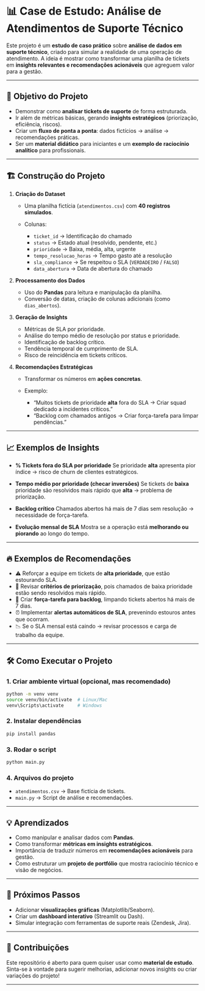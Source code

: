 # 📊 Case de Estudo: Análise de Atendimentos de Suporte Técnico

Este projeto é um **estudo de caso prático** sobre **análise de dados em suporte técnico**, criado para simular a realidade de uma operação de atendimento.
A ideia é mostrar como transformar uma planilha de tickets em **insights relevantes e recomendações acionáveis** que agreguem valor para a gestão.

---

## 🎯 Objetivo do Projeto

* Demonstrar como **analisar tickets de suporte** de forma estruturada.
* Ir além de métricas básicas, gerando **insights estratégicos** (priorização, eficiência, riscos).
* Criar um **fluxo de ponta a ponta**: dados fictícios → análise → recomendações práticas.
* Ser um **material didático** para iniciantes e um **exemplo de raciocínio analítico** para profissionais.

---

## 🏗️ Construção do Projeto

1. **Criação do Dataset**

   * Uma planilha fictícia (`atendimentos.csv`) com **40 registros simulados**.
   * Colunas:

     * `ticket_id` → Identificação do chamado
     * `status` → Estado atual (resolvido, pendente, etc.)
     * `prioridade` → Baixa, média, alta, urgente
     * `tempo_resolucao_horas` → Tempo gasto até a resolução
     * `sla_compliance` → Se respeitou o SLA (`VERDADEIRO` / `FALSO`)
     * `data_abertura` → Data de abertura do chamado

2. **Processamento dos Dados**

   * Uso do **Pandas** para leitura e manipulação da planilha.
   * Conversão de datas, criação de colunas adicionais (como `dias_abertos`).

3. **Geração de Insights**

   * Métricas de SLA por prioridade.
   * Análise do tempo médio de resolução por status e prioridade.
   * Identificação de backlog crítico.
   * Tendência temporal de cumprimento de SLA.
   * Risco de reincidência em tickets críticos.

4. **Recomendações Estratégicas**

   * Transformar os números em **ações concretas**.
   * Exemplo:

     * “Muitos tickets de prioridade **alta** fora do SLA → Criar squad dedicado a incidentes críticos.”
     * “Backlog com chamados antigos → Criar força-tarefa para limpar pendências.”

---

## 📈 Exemplos de Insights

* **% Tickets fora do SLA por prioridade**
  Se prioridade **alta** apresenta pior índice → risco de churn de clientes estratégicos.

* **Tempo médio por prioridade (checar inversões)**
  Se tickets de **baixa** prioridade são resolvidos mais rápido que **alta** → problema de priorização.

* **Backlog crítico**
  Chamados abertos há mais de 7 dias sem resolução → necessidade de força-tarefa.

* **Evolução mensal de SLA**
  Mostra se a operação está **melhorando ou piorando** ao longo do tempo.

---

## 🔥 Exemplos de Recomendações

* ⚠️ Reforçar a equipe em tickets de **alta prioridade**, que estão estourando SLA.
* 🔄 Revisar **critérios de priorização**, pois chamados de baixa prioridade estão sendo resolvidos mais rápido.
* 📌 Criar **força-tarefa para backlog**, limpando tickets abertos há mais de 7 dias.
* ⏰ Implementar **alertas automáticos de SLA**, prevenindo estouros antes que ocorram.
* 📉 Se o SLA mensal está caindo → revisar processos e carga de trabalho da equipe.

---

## 🛠️ Como Executar o Projeto

### 1. Criar ambiente virtual (opcional, mas recomendado)

```bash
python -m venv venv
source venv/bin/activate  # Linux/Mac
venv\Scripts\activate     # Windows
```

### 2. Instalar dependências

```bash
pip install pandas
```

### 3. Rodar o script

```bash
python main.py
```

### 4. Arquivos do projeto

* `atendimentos.csv` → Base fictícia de tickets.
* `main.py` → Script de análise e recomendações.

---

## 💡 Aprendizados

* Como manipular e analisar dados com **Pandas**.
* Como transformar **métricas em insights estratégicos**.
* Importância de traduzir números em **recomendações acionáveis** para gestão.
* Como estruturar um **projeto de portfólio** que mostra raciocínio técnico e visão de negócios.

---

## 🚀 Próximos Passos

* Adicionar **visualizações gráficas** (Matplotlib/Seaborn).
* Criar um **dashboard interativo** (Streamlit ou Dash).
* Simular integração com ferramentas de suporte reais (Zendesk, Jira).

---

## 🤝 Contribuições

Este repositório é aberto para quem quiser usar como **material de estudo**.
Sinta-se à vontade para sugerir melhorias, adicionar novos insights ou criar variações do projeto!

---
